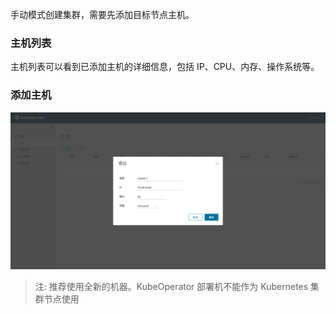手动模式创建集群，需要先添加目标节点主机。

### 主机列表

主机列表可以看到已添加主机的详细信息，包括 IP、CPU、内存、操作系统等。

### 添加主机

![host-1](../img/user_manual/hosts/hosts-1.png)

> 注: 推荐使用全新的机器。KubeOperator 部署机不能作为 Kubernetes 集群节点使用
